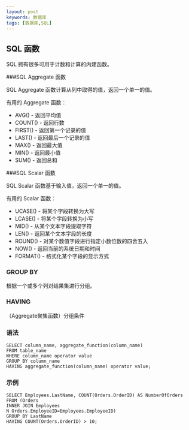 ```yaml
---
layout: post
keywords: 数据库
tags: [数据库,SQL]
---
```


SQL 函数
-------------------
SQL 拥有很多可用于计数和计算的内建函数。

###SQL Aggregate 函数

SQL Aggregate 函数计算从列中取得的值，返回一个单一的值。

有用的 Aggregate 函数：

* AVG() - 返回平均值
* COUNT() - 返回行数
* FIRST() - 返回第一个记录的值
* LAST() - 返回最后一个记录的值
* MAX() - 返回最大值
* MIN() - 返回最小值
* SUM() - 返回总和

###SQL Scalar 函数

SQL Scalar 函数基于输入值，返回一个单一的值。

有用的 Scalar 函数：

* UCASE() - 将某个字段转换为大写
* LCASE() - 将某个字段转换为小写
* MID() - 从某个文本字段提取字符
* LEN() - 返回某个文本字段的长度
* ROUND() - 对某个数值字段进行指定小数位数的四舍五入
* NOW() - 返回当前的系统日期和时间
* FORMAT() - 格式化某个字段的显示方式

### GROUP BY 
根据一个或多个列对结果集进行分组。 

### HAVING 
（Aggregate聚集函数）分组条件

### 语法
	SELECT column_name, aggregate_function(column_name)
	FROM table_name
	WHERE column_name operator value
	GROUP BY column_name
	HAVING aggregate_function(column_name) operator value;

### 示例
	SELECT Employees.LastName, COUNT(Orders.OrderID) AS NumberOfOrders FROM (Orders
	INNER JOIN Employees
	N Orders.EmployeeID=Employees.EmployeeID)
	GROUP BY LastName
	HAVING COUNT(Orders.OrderID) > 10;